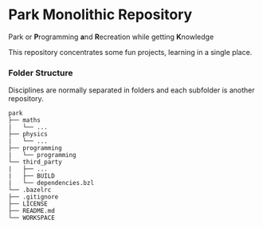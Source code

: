 
# Park Monolithic Repository

Park or **P**rogramming **a**nd **R**ecreation while getting **K**nowledge

This repository concentrates some fun projects, learning in a single place.

### Folder Structure

Disciplines are normally separated in folders and each subfolder is another repository.

```
park
├── maths
|   └── ...
├── physics
|   └── ...
├── programming
|   └── programming
└── third_party
|   ├── ...
|   ├── BUILD
|   └── dependencies.bzl
└── .bazelrc
├── .gitignore
├── LICENSE
├── README.md
└── WORKSPACE
```